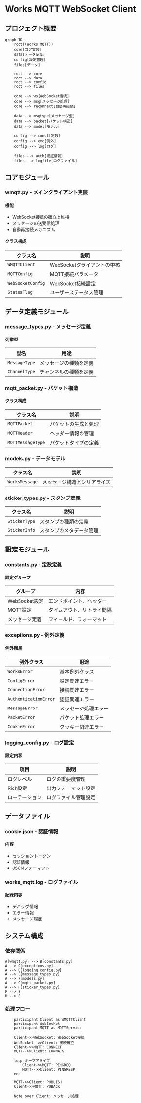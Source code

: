 # Works MQTT WebSocket Client

## プロジェクト概要

```mermaid
graph TD
    root((Works MQTT))
    core[コア実装]
    data[データ定義]
    config[設定管理]
    files[データ]

    root --> core
    root --> data
    root --> config
    root --> files

    core --> ws[WebSocket接続]
    core --> msg[メッセージ処理]
    core --> reconnect[自動再接続]

    data --> msgtype[メッセージ型]
    data --> packet[パケット構造]
    data --> model[モデル]

    config --> const[定数]
    config --> exc[例外]
    config --> log[ログ]

    files --> auth[認証情報]
    files --> logfile[ログファイル]
```

## コアモジュール

### wmqtt.py - メインクライアント実装

#### 機能

- WebSocket接続の確立と維持
- メッセージの送受信処理
- 自動再接続メカニズム

#### クラス構成

| クラス名          | 説明                        |
| ----------------- | --------------------------- |
| `WMQTTClient`     | WebSocketクライアントの中核 |
| `MQTTConfig`      | MQTT接続パラメータ          |
| `WebSocketConfig` | WebSocket接続設定           |
| `StatusFlag`      | ユーザーステータス管理      |

## データ定義モジュール

### message_types.py - メッセージ定義

#### 列挙型

| 型名          | 用途                   |
| ------------- | ---------------------- |
| `MessageType` | メッセージの種類を定義 |
| `ChannelType` | チャンネルの種類を定義 |

### mqtt_packet.py - パケット構造

#### クラス構成

| クラス名          | 説明                 |
| ----------------- | -------------------- |
| `MQTTPacket`      | パケットの生成と処理 |
| `MQTTHeader`      | ヘッダー情報の管理   |
| `MQTTMessageType` | パケットタイプの定義 |

### models.py - データモデル

| クラス名       | 説明                         |
| -------------- | ---------------------------- |
| `WorksMessage` | メッセージ構造とシリアライズ |

### sticker_types.py - スタンプ定義

| クラス名      | 説明                     |
| ------------- | ------------------------ |
| `StickerType` | スタンプの種類の定義     |
| `StickerInfo` | スタンプのメタデータ管理 |

## 設定モジュール

### constants.py - 定数定義

#### 設定グループ

| グループ       | 内容                       |
| -------------- | -------------------------- |
| WebSocket設定  | エンドポイント、ヘッダー   |
| MQTT設定       | タイムアウト、リトライ間隔 |
| メッセージ定義 | フィールド、フォーマット   |

### exceptions.py - 例外定義

#### 例外階層

| 例外クラス            | 用途                 |
| --------------------- | -------------------- |
| `WorksError`          | 基本例外クラス       |
| `ConfigError`         | 設定関連エラー       |
| `ConnectionError`     | 接続関連エラー       |
| `AuthenticationError` | 認証関連エラー       |
| `MessageError`        | メッセージ処理エラー |
| `PacketError`         | パケット処理エラー   |
| `CookieError`         | クッキー関連エラー   |

### logging_config.py - ログ設定

#### 設定内容

| 項目           | 説明                 |
| -------------- | -------------------- |
| ログレベル     | ログの重要度管理     |
| Rich設定       | 出力フォーマット設定 |
| ローテーション | ログファイル管理設定 |

## データファイル

### cookie.json - 認証情報

#### 内容

- セッショントークン
- 認証情報
- JSONフォーマット

### works_mqtt.log - ログファイル

#### 記録内容

- デバッグ情報
- エラー情報
- メッセージ履歴

## システム構成

### 依存関係

```mermaid graph LR
A[wmqtt.py] --> B[constants.py]
A --> C[exceptions.py]
A --> D[logging_config.py]
A --> E[message_types.py]
A --> F[models.py]
A --> G[mqtt_packet.py]
A --> H[sticker_types.py]
F --> E
H --> E
```

### 処理フロー

```mermaid sequenceDiagram
    participant Client as WMQTTClient
    participant WebSocket
    participant MQTT as MQTTService

    Client->>WebSocket: WebSocket接続
    WebSocket-->>Client: 接続確立
    Client->>MQTT: CONNECT
    MQTT-->>Client: CONNACK

    loop キープアライブ
        Client->>MQTT: PINGREQ
        MQTT-->>Client: PINGRESP
    end

    MQTT->>Client: PUBLISH
    Client->>MQTT: PUBACK

    Note over Client: メッセージ処理
```
